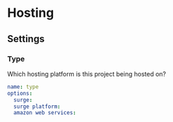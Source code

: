 # Hosting

## Settings

### Type

Which hosting platform is this project being hosted on?

```yaml
name: type
options:
  surge:
  surge platform:
  amazon web services:
```
